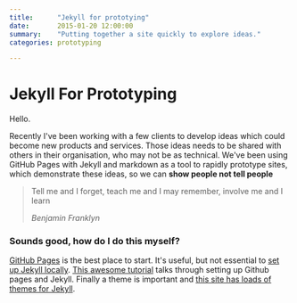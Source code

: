 ```yaml
---
title:      "Jekyll for prototying"
date:       2015-01-20 12:00:00
summary:    "Putting together a site quickly to explore ideas."
categories: prototyping

---
```


# Jekyll For Prototyping

Hello.

Recently I've been working with a few clients to develop ideas which could become new products and services. Those ideas needs to be shared with others in their organisation, who may not be as technical. We've been using GitHub Pages with Jekyll and markdown as a tool to rapidly prototype sites, which demonstrate these ideas, so we can **show people not tell people**

<blockquote>
  <p>
    Tell me and I forget, teach me and I may remember, involve me and I learn
  </p>
  <p><cite title="Benjamin Franklyn">Benjamin Franklyn</cite></p>
</blockquote>

### Sounds good, how do I do this myself?

[GitHub Pages](https://pages.github.com) is the best place to start. It's useful, but not essential to [set up Jekyll locally](https://help.github.com/articles/using-jekyll-with-pages/). [This awesome tutorial](http://24ways.org/2013/get-started-with-github-pages/) talks through setting up Github pages and Jekyll. Finally a theme is important and [this site has loads of themes for Jekyll](http://jekyllthemes.org).
